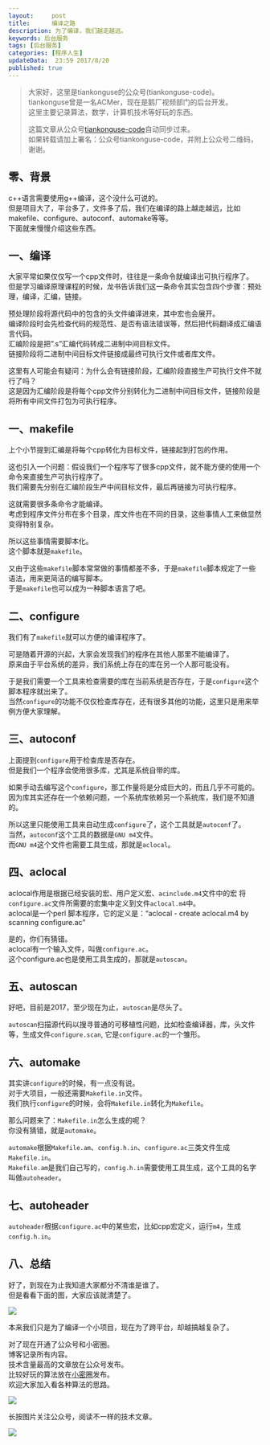 ```yaml
---   
layout:     post  
title:      编译之路   
description: 为了编译，我们越走越远。  
keywords: 后台服务  
tags: [后台服务]  
categories: [程序人生]  
updateData:  23:59 2017/8/20  
published: true  
---  
```

  
  
>   
> 大家好，这里是tiankonguse的公众号(tiankonguse-code)。    
> tiankonguse曾是一名ACMer，现在是鹅厂视频部门的后台开发。    
> 这里主要记录算法，数学，计算机技术等好玩的东西。   
>      
> 这篇文章从公众号[tiankonguse-code](http://mp.weixin.qq.com/s/Cte5aGAGuwAQ5tmQXTPhGw)自动同步过来。    
> 如果转载请加上署名：公众号tiankonguse-code，并附上公众号二维码，谢谢。  
>   
>    
  

## 零、背景

c++语言需要使用g++编译，这个没什么可说的。  
但是项目大了，平台多了，文件多了后，我们在编译的路上越走越远，比如makefile、configure、autoconf、automake等等。  
下面就来慢慢介绍这些东西。  


## 一、编译

大家平常如果仅仅写一个cpp文件时，往往是一条命令就编译出可执行程序了。  
但是学习编译原理课程的时候，龙书告诉我们这一条命令其实包含四个步骤：预处理，编译，汇编，链接。  


预处理阶段将源代码中的包含的头文件编译进来，其中宏也会展开。  
编译阶段时会先检查代码的规范性、是否有语法错误等，然后把代码翻译成汇编语言代码。   
汇编阶段是把”.s”汇编代码转成二进制中间目标文件。  
链接阶段将二进制中间目标文件链接成最终可执行文件或者库文件。  


这里有人可能会有疑问：为什么会有链接阶段，汇编阶段直接生产可执行文件不就行了吗？  
这是因为汇编阶段是将每个cpp文件分别转化为二进制中间目标文件，链接阶段是将所有中间文件打包为可执行程序。  


## 一、makefile


上个小节提到汇编是将每个cpp转化为目标文件，链接起到打包的作用。  


这也引入一个问题：假设我们一个程序写了很多cpp文件，就不能方便的使用一个命令来直接生产可执行程序了。  
我们需要先分别在汇编阶段生产中间目标文件，最后再链接为可执行程序。  


这就需要很多条命令才能编译。  
考虑到程序文件分布在多个目录，库文件也在不同的目录，这些事情人工来做显然变得特别复杂。  


所以这些事情需要脚本化。  
这个脚本就是`makefile`。  


又由于这些`makefile`脚本常常做的事情都差不多，于是`makefile`脚本规定了一些语法，用来更简洁的编写脚本。  
于是`makefile`也可以成为一种脚本语言了吧。  



## 二、configure

我们有了`makefile`就可以方便的编译程序了。  


可是随着开源的兴起，大家会发现我们的程序在其他人那里不能编译了。  
原来由于平台系统的差异，我们系统上存在的库在另一个人那可能没有。  

于是我们需要一个工具来检查需要的库在当前系统是否存在，于是`configure`这个脚本程序就出来了。  
当然`configure`的功能不仅仅检查库存在，还有很多其他的功能，这里只是用来举例方便大家理解。  


## 三、autoconf


上面提到`configure`用于检查库是否存在。  
但是我们一个程序会使用很多库，尤其是系统自带的库。  


如果手动去编写这个`configure`，那工作量将是分成巨大的，而且几乎不可能的。  
因为库其实还存在一个依赖问题，一个系统库依赖另一个系统库，我们是不知道的。  


所以这里只能使用工具来自动生成`configure`了，这个工具就是`autoconf`了。  
当然，`autoconf`这个工具的数据是`GNU m4`文件。  
而`GNU m4`这个文件也需要工具生成，那就是`aclocal`。  





## 四、aclocal


aclocal作用是根据已经安装的宏、用户定义宏、`acinclude.m4`文件中的宏 将`configure.ac`文件所需要的宏集中定义到文件`aclocal.m4`中。  
aclocal是一个perl 脚本程序，它的定义是：“aclocal - create aclocal.m4 by scanning configure.ac”  


是的，你们有猜错。  
aclocal有一个输入文件，叫做`configure.ac`。  
这个configure.ac也是使用工具生成的，那就是`autoscan`。  


## 五、autoscan

好吧，目前是2017，至少现在为止，`autoscan`是尽头了。  


`autoscan`扫描源代码以搜寻普通的可移植性问题，比如检查编译器，库，头文件等，生成文件`configure.scan`, 它是`configure.ac`的一个雏形。  



## 六、automake

其实讲`configure`的时候，有一点没有说。  
对于大项目，一般还需要`Makefile.in`文件。  
我们执行`configure`的时候，会将`Makefile.in`转化为`Makefile`。  


那么问题来了：`Makefile.in`怎么生成的呢？  
你没有猜错，就是`automake`。  


`automake`根据`Makefile.am`、`config.h.in`、`configure.ac`三类文件生成`Makefile.in`。  
`Makefile.am`是我们自己写的，`config.h.in`需要使用工具生成，这个工具的名字叫做`autoheader`。  


## 七、autoheader

`autoheader`根据`configure.ac`中的某些宏，比如cpp宏定义，运行`m4`，生成`config.h.in`。  


## 八、总结

好了，到现在为止我知道大家都分不清谁是谁了。  
但是看看下面的图，大家应该就清楚了。  

![](https://res2017.tiankonguse.com/images/2017/08/20/001.png)
  

本来我们只是为了编译一个小项目，现在为了跨平台，却越搞越复杂了。  
  
  
对了现在开通了公众号和小密圈。  
博客记录所有内容。  
技术含量最高的文章放在公众号发布。  
比较好玩的算法放在[小密圈](https://wx.xiaomiquan.com/mweb/views/joingroup/join_group.html?group_id=281548515451&secret=r0krqw9fw0at24vxjxo1uo4k0h4lfe47&extra=d67ce0c25ec91252b3af846a10154c9e9d4cb50c763fee178acd68cd2c2e09ee)发布。  
欢迎大家加入看各种算法的思路。  

![](https://res.tiankonguse.com/images/suanfa_xiaomiquan.jpg)  
  
  
长按图片关注公众号，阅读不一样的技术文章。   
  
![](https://res.tiankonguse.com/images/weixin-50cm.jpg)  
  
  
